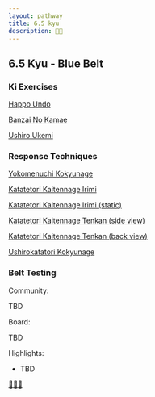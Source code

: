 ```yaml
---
layout: pathway
title: 6.5 kyu
description: 🥋🔵
---
```


## 6.5 Kyu - Blue Belt

### Ki Exercises

[Happo Undo](https://www.youtube.com/watch?v=maiw6eHwAbU)

[Banzai No Kamae](https://www.youtube.com/watch?v=F_kaUjUb3_Q)

[Ushiro Ukemi](https://www.youtube.com/watch?v=Gpuu_t3M1aA)


### Response Techniques

[Yokomenuchi Kokyunage](https://www.youtube.com/watch?v=Dd6PsKCIW2E)

[Katatetori Kaitennage Irimi](http://youtu.be/Dd6PsKCIW2E)

[Katatetori Kaitennage Irimi (static)](https://www.youtube.com/watch?v=7BHdUe4K0LQ)

[Katatetori Kaitennage Tenkan (side view)](https://www.youtube.com/watch?v=7i0DMCtS2rk)

[Katatetori Kaitennage Tenkan (back view)](https://www.youtube.com/watch?v=BIWG0-XRvtU)

[Ushirokatatori Kokyunage](https://www.youtube.com/watch?v=nMR-XyXiTzw)

### Belt Testing

Community:

TBD

Board:

TBD

Highlights:

* TBD


[🌿🌀🎨](https://link.basil.one)
